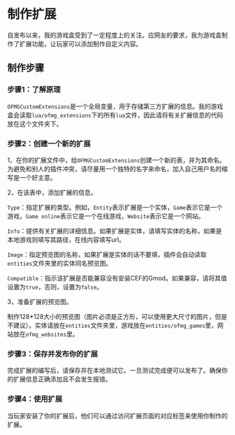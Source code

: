 # 制作扩展

自发布以来，我的游戏盒受到了一定程度上的关注。应网友的要求，我为游戏盒制作了扩展功能，让玩家可以添加制作自定义内容。

## 制作步骤

### 步骤1：了解原理

`OFMGCustomExtensions`是一个全局变量，用于存储第三方扩展的信息。我的游戏盒会读取`lua/ofmg_extensions`下的所有`lua`文件，因此请将有关扩展信息的代码放在这个文件夹下。

### 步骤2：创建一个新的扩展

1，在你的扩展文件中，给`OFMGCustomExtensions`创建一个新的表，并为其命名。为避免和别人的插件冲突，请尽量用一个独特的名字来命名，加入自己用户名的缩写是一个好主意。

2，在该表中，添加扩展的信息。

`Type`：指定扩展的类型。例如，`Entity`表示扩展是一个实体，`Game`表示它是一个游戏，`Game online`表示它是一个在线游戏，`Website`表示它是一个网站。

`Info`：提供有关扩展的详细信息。如果扩展是实体，请填写实体的名称，如果是本地游戏则填写其路径，在线内容填写url。

`Image`：指定预览图的名称，如果扩展是实体的话不要填，插件会自动读取`entities`文件夹里的实体同名预览图。

`Compatible`：指示该扩展是否能兼容没有安装CEF的Gmod。如果兼容，请将其值设置为`true`，否则，设置为`false`。

3，准备扩展的预览图。

制作128*128大小的预览图（图片必须是正方形，可以使用更大尺寸的图片，但是不建议）。实体请放在`entities`文件夹里，游戏放在`entities/ofmg_games`里，网站放在`ofmg_websites`里。

### 步骤3：保存并发布你的扩展

完成扩展的编写后，请保存并在本地测试它。一旦测试完成便可以发布了。确保你的扩展信息正确添加且不会发生报错。

### 步骤4：使用扩展

当玩家安装了你的扩展后，他们可以通过访问扩展页面的对应标签来使用你制作的扩展。
